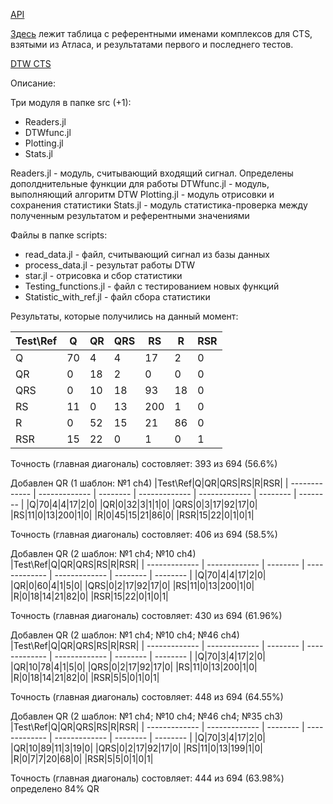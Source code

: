 [API](https://docs.google.com/document/d/15S-l3xFYkZzDPjWqhdg8-dzoC4kjOaoLgrXlObL3mHI/edit)

[Здесь](https://docs.google.com/spreadsheets/d/1XD9cMNXDkx_SQkhQfctSiTL_ooMIVG1hnuiRw8Ysd_Q/edit?usp=sharing) лежит таблица с референтными именами комплексов для CTS, взятыми из Атласа, и результатами первого и последнего тестов.

[DTW CTS](https://docs.google.com/spreadsheets/d/16_rrhj5hArVJwm8eLntaSSrybjEHx4Ql2goQJncBXg0/edit?gid=305734201#gid=305734201)

Описание:

Три модуля в папке src (+1):
- Readers.jl
- DTWfunc.jl
- Plotting.jl
- Stats.jl

Readers.jl - модуль, считывающий входящий сигнал. Определены дополднительные функции для работы
DTWfunc.jl - модуль, выполняющий алгоритм DTW
Plotting.jl - модуль отрисовки и сохранения статистики 
Stats.jl - модуль статистика-проверка между полученным результатом и референтными значениями

Файлы в папке scripts:
- read_data.jl - файл, считывающий сигнал из базы данных
- process_data.jl - результат работы DTW
- star.jl - отрисовка и сбор статистики
- Testing_functions.jl - файл с тестированием новых функций
- Statistic_with_ref.jl - файл сбора статистики

Результаты, которые получились на данный момент:


|Test\Ref|Q|QR|QRS|RS|R|RSR|
| ------------- | ------------- | -------- | ------------- | ------------- | -------- | -------- |
|Q|70|4|4|17|2|0|
|QR|0|18|2|0|0|0|
|QRS|0|10|18|93|18|0|
|RS|11|0|13|200|1|0|
|R|0|52|15|21|86|0|
|RSR|15|22|0|1|0|1|

Точность (главная диагональ) состовляет: 393 из 694 (56.6%)


Добавлен QR (1 шаблон: №1 ch4)
|Test\Ref|Q|QR|QRS|RS|R|RSR|
| ------------- | ------------- | -------- | ------------- | ------------- | -------- | -------- |
|Q|70|4|4|17|2|0|
|QR|0|32|3|1|1|0|
|QRS|0|3|17|92|17|0|
|RS|11|0|13|200|1|0|
|R|0|45|15|21|86|0|
|RSR|15|22|0|1|0|1|

Точность (главная диагональ) состовляет: 406 из 694 (58.5%)


Добавлен QR (2 шаблон: №1 ch4; №10 ch4)
|Test\Ref|Q|QR|QRS|RS|R|RSR|
| ------------- | ------------- | -------- | ------------- | ------------- | -------- | -------- |
|Q|70|4|4|17|2|0|
|QR|0|60|4|1|5|0|
|QRS|0|2|17|92|17|0|
|RS|11|0|13|200|1|0|
|R|0|18|14|21|82|0|
|RSR|15|22|0|1|0|1|

Точность (главная диагональ) состовляет: 430 из 694 (61.96%)


Добавлен QR (2 шаблон: №1 ch4; №10 ch4; №46 ch4)
|Test\Ref|Q|QR|QRS|RS|R|RSR|
| ------------- | ------------- | -------- | ------------- | ------------- | -------- | -------- |
|Q|70|3|4|17|2|0|
|QR|10|78|4|1|5|0|
|QRS|0|2|17|92|17|0|
|RS|11|0|13|200|1|0|
|R|0|18|14|21|82|0|
|RSR|5|5|0|1|0|1|

Точность (главная диагональ) состовляет: 448 из 694 (64.55%)

Добавлен QR (2 шаблон: №1 ch4; №10 ch4; №46 ch4; №35 ch3)
|Test\Ref|Q|QR|QRS|RS|R|RSR|
| ------------- | ------------- | -------- | ------------- | ------------- | -------- | -------- |
|Q|70|3|4|17|2|0|
|QR|10|89|11|3|19|0|
|QRS|0|2|17|92|17|0|
|RS|11|0|13|199|1|0|
|R|0|7|7|20|68|0|
|RSR|5|5|0|1|0|1|

Точность (главная диагональ) состовляет: 444 из 694 (63.98%) определено 84% QR
